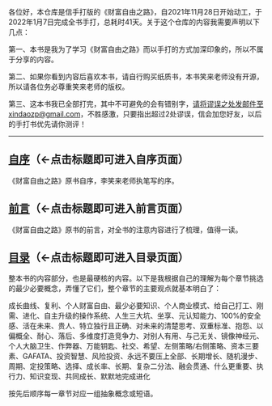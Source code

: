 各位好，本仓库是信手打版的《财富自由之路》，自2021年11月28日开始动工，于2022年1月7日完成全书手打，总耗时41天。关于这个仓库的内容我需要声明以下几点：

第一、本书是我为了学习《财富自由之路》而以手打的方式加深印象的，所以不属于分享的内容。

第二、如果你看到内容后喜欢本书，请自行购买纸质书，本书笑来老师没有开源，所以请各位务必尊重笑来老师的版权。

第三、这本书我已全部打完，其中不可避免的会有错别字，请将谬误之处发邮件至xindaozp@gmail.com，不胜感激，只要指出超过2处谬误，信会加您好友，以后的手打书优先请你测评！

----

## [自序](/order.md)（←点击标题即可进入自序页面）

《财富自由之路》原书自序，李笑来老师执笔写的序。

## [前言](/preface.md)（←点击标题即可进入前言页面）

《财富自由之路》原书的前言，对全书的注意内容进行了梳理，值得一读。

## [目录](/menu.md)（←点击标题即可进入目录页面）

整本书的内容部分，也是最硬核的内容。以下是我根据自己的理解为每个章节挑选的最少必要概念，弄懂了它们，整个章节的主要观点就基本明白了：

成长曲线、复利、个人财富自由、最少必要知识、个人商业模式、给自己打工、刚需、进化、自主升级的操作系统、人生三大坑、坐享、元认知能力、100%的安全感、活在未来、贵人、特立独行且正确、对未来的清楚思考、双重标准、抱怨、以偏概全、耐心、落后、多维度打造竞争力、对别人有用、与己无关、镜像神经元、个人大脑卫生、作弊器、万能钥匙、社交、希望、左侧策略/右侧策略、资本三要素、GAFATA、投资智慧、风险投资、永远不要压上全部、长期增长、随机漫步、周期、定投策略、选择、成长率、长期、复杂二分法、融会贯通、什么更重要、执行力、知识变现、共同成长、默默地完成进化

按先后顺序每一章节对应一组抽象概念或短语。
